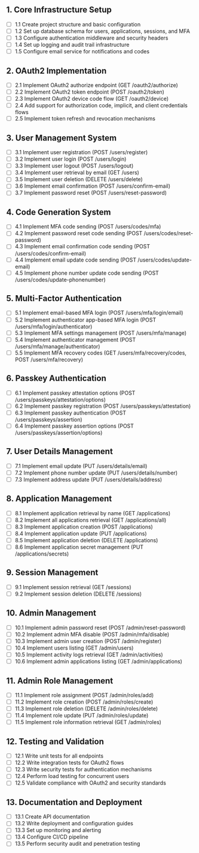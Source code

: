 ## 1. Core Infrastructure Setup
- [ ] 1.1 Create project structure and basic configuration
- [ ] 1.2 Set up database schema for users, applications, sessions, and MFA
- [ ] 1.3 Configure authentication middleware and security headers
- [ ] 1.4 Set up logging and audit trail infrastructure
- [ ] 1.5 Configure email service for notifications and codes

## 2. OAuth2 Implementation
- [ ] 2.1 Implement OAuth2 authorize endpoint (GET /oauth2/authorize)
- [ ] 2.2 Implement OAuth2 token endpoint (POST /oauth2/token)
- [ ] 2.3 Implement OAuth2 device code flow (GET /oauth2/device)
- [ ] 2.4 Add support for authorization code, implicit, and client credentials flows
- [ ] 2.5 Implement token refresh and revocation mechanisms

## 3. User Management System
- [ ] 3.1 Implement user registration (POST /users/register)
- [ ] 3.2 Implement user login (POST /users/login)
- [ ] 3.3 Implement user logout (POST /users/logout)
- [ ] 3.4 Implement user retrieval by email (GET /users)
- [ ] 3.5 Implement user deletion (DELETE /users/delete)
- [ ] 3.6 Implement email confirmation (POST /users/confirm-email)
- [ ] 3.7 Implement password reset (POST /users/reset-password)

## 4. Code Generation System
- [ ] 4.1 Implement MFA code sending (POST /users/codes/mfa)
- [ ] 4.2 Implement password reset code sending (POST /users/codes/reset-password)
- [ ] 4.3 Implement email confirmation code sending (POST /users/codes/confirm-email)
- [ ] 4.4 Implement email update code sending (POST /users/codes/update-email)
- [ ] 4.5 Implement phone number update code sending (POST /users/codes/update-phonenumber)

## 5. Multi-Factor Authentication
- [ ] 5.1 Implement email-based MFA login (POST /users/mfa/login/email)
- [ ] 5.2 Implement authenticator app-based MFA login (POST /users/mfa/login/authenticator)
- [ ] 5.3 Implement MFA settings management (POST /users/mfa/manage)
- [ ] 5.4 Implement authenticator management (POST /users/mfa/manage/authenticator)
- [ ] 5.5 Implement MFA recovery codes (GET /users/mfa/recovery/codes, POST /users/mfa/recovery)

## 6. Passkey Authentication
- [ ] 6.1 Implement passkey attestation options (POST /users/passkeys/attestation/options)
- [ ] 6.2 Implement passkey registration (POST /users/passkeys/attestation)
- [ ] 6.3 Implement passkey authentication (POST /users/passkeys/assertion)
- [ ] 6.4 Implement passkey assertion options (POST /users/passkeys/assertion/options)

## 7. User Details Management
- [ ] 7.1 Implement email update (PUT /users/details/email)
- [ ] 7.2 Implement phone number update (PUT /users/details/number)
- [ ] 7.3 Implement address update (PUT /users/details/address)

## 8. Application Management
- [ ] 8.1 Implement application retrieval by name (GET /applications)
- [ ] 8.2 Implement all applications retrieval (GET /applications/all)
- [ ] 8.3 Implement application creation (POST /applications)
- [ ] 8.4 Implement application update (PUT /applications)
- [ ] 8.5 Implement application deletion (DELETE /applications)
- [ ] 8.6 Implement application secret management (PUT /applications/secrets)

## 9. Session Management
- [ ] 9.1 Implement session retrieval (GET /sessions)
- [ ] 9.2 Implement session deletion (DELETE /sessions)

## 10. Admin Management
- [ ] 10.1 Implement admin password reset (POST /admin/reset-password)
- [ ] 10.2 Implement admin MFA disable (POST /admin/mfa/disable)
- [ ] 10.3 Implement admin user creation (POST /admin/register)
- [ ] 10.4 Implement users listing (GET /admin/users)
- [ ] 10.5 Implement activity logs retrieval (GET /admin/activities)
- [ ] 10.6 Implement admin applications listing (GET /admin/applications)

## 11. Admin Role Management
- [ ] 11.1 Implement role assignment (POST /admin/roles/add)
- [ ] 11.2 Implement role creation (POST /admin/roles/create)
- [ ] 11.3 Implement role deletion (DELETE /admin/roles/delete)
- [ ] 11.4 Implement role update (PUT /admin/roles/update)
- [ ] 11.5 Implement role information retrieval (GET /admin/roles)

## 12. Testing and Validation
- [ ] 12.1 Write unit tests for all endpoints
- [ ] 12.2 Write integration tests for OAuth2 flows
- [ ] 12.3 Write security tests for authentication mechanisms
- [ ] 12.4 Perform load testing for concurrent users
- [ ] 12.5 Validate compliance with OAuth2 and security standards

## 13. Documentation and Deployment
- [ ] 13.1 Create API documentation
- [ ] 13.2 Write deployment and configuration guides
- [ ] 13.3 Set up monitoring and alerting
- [ ] 13.4 Configure CI/CD pipeline
- [ ] 13.5 Perform security audit and penetration testing